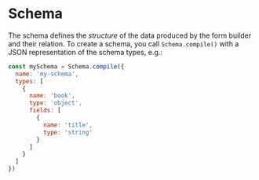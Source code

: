 # Schema

The schema defines the _structure_ of the data produced by the form builder and their relation. To create a schema, you call `Schema.compile()` with a JSON representation of the schema types, e.g.:

```js
const mySchema = Schema.compile({
  name: 'my-schema',
  types: [
    {
      name: 'book',
      type: 'object',
      fields: [
        {
          name: 'title',
          type: 'string'
        }
      ]
    }
  ]
})
```

<!-- refer to more detailed documentation about schemas -->
